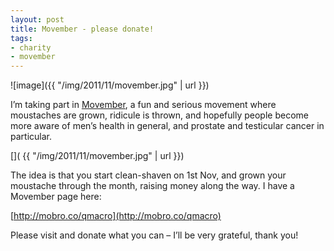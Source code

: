 ```yaml
---
layout: post
title: Movember - please donate!
tags:
- charity
- movember
---
```



![image]({{ "/img/2011/11/movember.jpg" | url }})

I’m taking part in [Movember](http://uk.movember.com/), a fun and serious movement where moustaches are grown, ridicule is thrown, and hopefully people become more aware of men’s health in general, and prostate and testicular cancer in particular.

[]( {{ "/img/2011/11/movember.jpg" | url }})

The idea is that you start clean-shaven on 1st Nov, and grown your moustache through the month, raising money along the way. I have a Movember page here:

[http://mobro.co/qmacro](http://mobro.co/qmacro)

Please visit and donate what you can – I’ll be very grateful, thank you!

 


